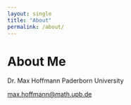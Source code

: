 ```yaml
---
layout: single
title: "About"
permalink: /about/
---
```



# About Me

Dr. Max Hoffmann
Paderborn University

max.hoffmann@math.upb.de